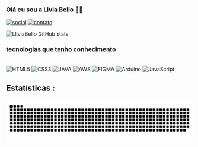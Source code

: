 ### Olá eu sou a Livia Bello 🙋🏽

[![social](https://img.shields.io/badge/LinkedIn-0077B5?style=for-the-badge&logo=linkedin&logoColor=white)](https://www.linkedin.com/in/livia-bello-da-guarda-ferreira-635936260/)
[![contato](https://img.shields.io/badge/Microsoft_Outlook-0078D4?style=for-the-badge&logo=microsoft-outlook&logoColor=white)](livia_bello@outlook.com)


![LliviaBello GitHub stats](https://github-readme-stats.vercel.app/api?username=liviaBELLO&show_icons=true&theme=radical)

### tecnologias que tenho conhecimento
<div style="display: inline block"> <br/> 
  <img align="center" alt="HTML5" src="https://img.shields.io/badge/HTML5-E34F26?style=for-the-badge&logo=html5&logoColor=white"/>
  <img align="center" alt="CSS3" src="https://img.shields.io/badge/CSS3-1572B6?style=for-the-badge&logo=css3&logoColor=white"/>
  <img align="center" alt="JAVA" src="https://img.shields.io/badge/Java-ED8B00?style=for-the-badge&logo=openjdk&logoColor=white"/>
  <img align="center" alt="AWS" src="https://img.shields.io/badge/Amazon_AWS-232F3E?style=for-the-badge&logo=amazon-aws&logoColor=white"/>
  <img align="center" alt="FIGMA" src="https://img.shields.io/badge/Figma-F24E1E?style=for-the-badge&logo=figma&logoColor=white"/>
  <img align="center" alt="Arduino" src="https://img.shields.io/badge/Arduino_IDE-00979D?style=for-the-badge&logo=arduino&logoColor=white"/>
  <img align="center" alt="JavaScript" src="https://img.shields.io/badge/JavaScript-F7DF1E?style=for-the-badge&logo=javascript&logoColor=black"/>
 
</div>

###

<h2 align="left">Estatísticas :</h2>


###

<img src="https://raw.githubusercontent.com/gitmvfs/gitmvfs/output/snake.svg" alt="Snake animation" />

###

